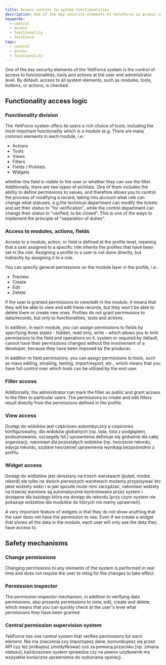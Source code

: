 ```yaml
---
title: Access control to system functionalities
description: One of the key security elements of YetiForce is access control to functionalities, tools, and actions available in the system.
keywords:
  - control
  - access
  - functionality
  - YetiForce
tags:
  - control
  - access
  - functionality
---
```


One of the key security elements of the YetiForce system is the control of access to functionalities, tools and actions at the user and administrator level. By default, access to all system elements, such as modules, tools, buttons, or actions, is checked.

## Functionality access logic

### Functionality division

The YetiForce system offers its users a rich choice of tools, including the most important functionality which is a module (e.g. There are many common elements in each module, i.e.:

- Actions
- Tools
- Views
- Filters
- Fields / Picklists
- Widgets

whether the field is visible to the user or whether they can use the filter. Additionally, there are two types of picklists. One of them includes the ability to define permissions to values, and therefore allows you to control the process of modifying a record, taking into account what role can change what statuses, e.g.the technical department can modify the tickets and set their status to "for verification", while the control department can change their status to "verified, to be closed". This is one of the ways to implement the principle of "separation of duties".

### Access to modules, actions, fields

Access to a module, action, or field is defined at the profile level, meaning that a user assigned to a specific role inherits the profiles that have been set in the role. Assigning a profile to a user is not done directly, but indirectly by assigning it to a role.

You can specify general permissions on the module layer in the profile, i.e.:

- Preview
- Create
- Edit
- Delete

If the user is granted permissions to view/edit in the module, it means that they will be able to view and edit these records, but they won't be able to delete them or create new ones. Profiles do not grant permissions to data/records, but only to functionalities, tools and actions.

In addition, in each module, you can assign permissions to fields by specifying three states - hidden, read only, write - which allows you to limit permissions to the field and operations on it. system or required by default, cannot have their permissions changed without the involvement of a developer, because they have been imposed by the producer.

In addition to field permissions, you can assign permissions to tools, such as mass editing, emailing, texting, import/export, etc., which means that you have full control over which tools can be utilized by the end user.

### Filter access

Additionally, the administrator can mark the filter as public and grant access to the filter to particular users. The permissions to create and edit filters result directly from the permissions defined in the profile.

### View access

Dostęp do widoków jest częściowo automatyczny a częściowo konfigurowalny, dla widoków globalnych [np. lista, lista z podglądem, podsumowanie, szczegóły itd.] uprawnienia definiuje się globalnie dla całej organizacji, natomiast dla pozostałych widoków [np. tworzenie rekordu, edycja rekordu, szybkie tworzenie] uprawnienia wynikają bezpośrednio z profilu.

### Widget access

Dostęp do widżetów jest określany na trzech warstwach [pulpit, moduł, rekord] ale tylko na dwóch pierwszych warstwach możemy przypisywać kto jakie widżety widzi i w jaki sposób może nimi zarządzać, natomiast widżety na trzeciej warstwie są automatycznie kontrolowane przez system i dostępne dla każdego która ma dostęp do rekordu [przy czym system nie pokazuje widżetów dla modułów do których nie mamy uprawnień].

A very important feature of widgets is that they do not show anything that the user does not have the permission to see. Even if we create a widget that shows all the data in the module, each user will only see the data they have access to.

## Safety mechanisms

### Change permissions

Changing permissions to any elements of the system is performed in real time and does not require the user to relog for the changes to take effect.

### Permission inspector

The permission inspector mechanism, in addition to verifying data permissions, also presents permissions to view, edit, create and delete, which means that you can quickly check at the user's level what permissions they have been granted.

### Central permission supervision system

YetiForce has one central system that verifies permissions for each element. Nie ma znaczenia czy importujesz dane, komunikujesz się przez API czy też próbujesz zmodyfikować coś za pomocą przycisku [np. zmiana statusu], każdorazowo system sprawdza czy na pewno użytkownik ma wszystkie konieczne uprawnienia do wykonania operacji.

